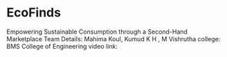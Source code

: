 # EcoFinds
Empowering Sustainable Consumption through a Second-Hand Marketplace
Team Details:
Mahima Koul, Kumud K H , M Vishrutha
college: BMS College of Engineering
video link:
